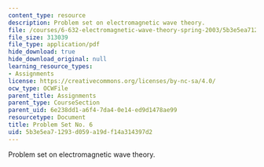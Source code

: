 ```yaml
---
content_type: resource
description: Problem set on electromagnetic wave theory.
file: /courses/6-632-electromagnetic-wave-theory-spring-2003/5b3e5ea71293d059a19df14a314397d2_ps6.pdf
file_size: 313039
file_type: application/pdf
hide_download: true
hide_download_original: null
learning_resource_types:
- Assignments
license: https://creativecommons.org/licenses/by-nc-sa/4.0/
ocw_type: OCWFile
parent_title: Assignments
parent_type: CourseSection
parent_uid: 6e238dd1-a6f4-7da4-0e14-ed9d1478ae99
resourcetype: Document
title: Problem Set No. 6
uid: 5b3e5ea7-1293-d059-a19d-f14a314397d2
---
```

Problem set on electromagnetic wave theory.
